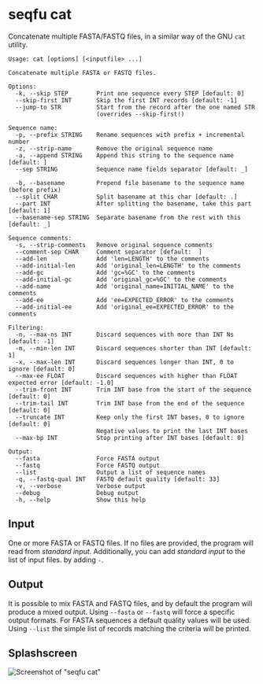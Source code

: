 # seqfu cat

Concatenate multiple FASTA/FASTQ files, in a similar way of the GNU `cat` utility.

```text
Usage: cat [options] [<inputfile> ...]

Concatenate multiple FASTA or FASTQ files.

Options:
  -k, --skip STEP        Print one sequence every STEP [default: 0]
  --skip-first INT       Skip the first INT records [default: -1]
  --jump-to STR          Start from the record after the one named STR
                         (overrides --skip-first!)
  
Sequence name:
  -p, --prefix STRING    Rename sequences with prefix + incremental number
  -z, --strip-name       Remove the original sequence name
  -a, --append STRING    Append this string to the sequence name [default: ]
  --sep STRING           Sequence name fields separator [default: _]

  -b, --basename         Prepend file basename to the sequence name (before prefix)
  --split CHAR           Split basename at this char [default: .]
  --part INT             After splitting the basename, take this part [default: 1]
  --basename-sep STRING  Separate basename from the rest with this [default: _]

Sequence comments:
  -s, --strip-comments   Remove original sequence comments
  --comment-sep CHAR     Comment separator [default:  ]
  --add-len              Add 'len=LENGTH' to the comments
  --add-initial-len      Add 'original_len=LENGTH' to the comments
  --add-gc               Add 'gc=%GC' to the comments
  --add-initial-gc       Add 'original_gc=%GC' to the comments
  --add-name             Add 'original_name=INITIAL_NAME' to the comments
  --add-ee               Add 'ee=EXPECTED_ERROR' to the comments
  --add-initial-ee       Add 'original_ee=EXPECTED_ERROR' to the comments

Filtering:
  -n, --max-ns INT       Discard sequences with more than INT Ns [default: -1]
  -m, --min-len INT      Discard sequences shorter than INT [default: 1]
  -x, --max-len INT      Discard sequences longer than INT, 0 to ignore [default: 0]
  --max-ee FLOAT         Discard sequences with higher than FLOAT expected error [default: -1.0]
  --trim-front INT       Trim INT base from the start of the sequence [default: 0]
  --trim-tail INT        Trim INT base from the end of the sequence [default: 0]
  --truncate INT         Keep only the first INT bases, 0 to ignore  [default: 0]
                         Negative values to print the last INT bases
  --max-bp INT           Stop printing after INT bases [default: 0]

Output:
  --fasta                Force FASTA output
  --fastq                Force FASTQ output
  --list                 Output a list of sequence names 
  -q, --fastq-qual INT   FASTQ default quality [default: 33]
  -v, --verbose          Verbose output
  --debug                Debug output
  -h, --help             Show this help
```

## Input

One or more FASTA or FASTQ files. If no files are provided, the program will read from _standard input_.
Additionally, you can add _standard input_ to the list of input files.
by adding `-`.

## Output

It is possible to mix FASTA and FASTQ files, and by default the program will produce a mixed output.
Using `--fasta` or `--fastq` will force a specific output formats. For FASTA sequences a default quality values will be used.
Using `--list` the simple list of records matching the criteria will be printed.

## Splashscreen

![Screenshot of "seqfu cat"]({{site.baseurl}}/img/screenshot-cat.svg "SeqFu cat")